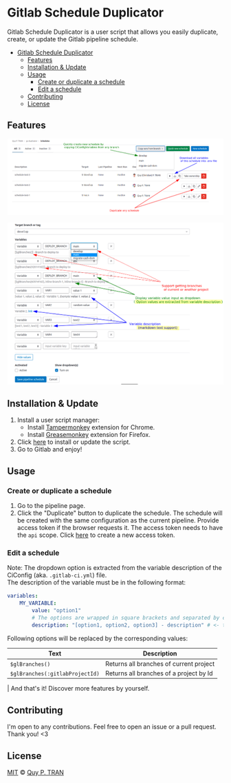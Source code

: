 # Gitlab Schedule Duplicator

Gitlab Schedule Duplicator is a user script that allows you easily duplicate, create, or update the Gitlab pipeline schedule.

- [Gitlab Schedule Duplicator](#gitlab-schedule-duplicator)
	- [Features](#features)
	- [Installation \& Update](#installation--update)
	- [Usage](#usage)
		- [Create or duplicate a schedule](#create-or-duplicate-a-schedule)
		- [Edit a schedule](#edit-a-schedule)
	- [Contributing](#contributing)
	- [License](#license)

## Features

![feature 1](imgs/feature-1.png)

![feature 2](imgs/feature-2.png)

## Installation & Update

1. Install a user script manager:
	- Install [Tampermonkey](https://chrome.google.com/webstore/detail/tampermonkey/dhdgffkkebhmkfjojejmpbldmpobfkfo) extension for Chrome.
	- Install [Greasemonkey](https://addons.mozilla.org/en-US/firefox/addon/greasemonkey/) extension for Firefox.
2. Click [here](https://gitlab.com/tranphuquy19/gs-duplicator/-/raw/main/dist/gs-duplicator.user.min.js) to install or update the script.
3. Go to Gitlab and enjoy!

## Usage

### Create or duplicate a schedule

1. Go to the pipeline page.
2. Click the "Duplicate" button to duplicate the schedule. The schedule will be created with the same configuration as the current pipeline. Provide access token if the browser requests it. The access token needs to have the `api` scope. Click [here](https://gitlab.com/-/profile/personal_access_tokens) to create a new access token.

### Edit a schedule

Note: The dropdown option is extracted from the variable description of the CiConfig (aka. `.gitlab-ci.yml`) file.
<br>
The description of the variable must be in the following format:

```yaml
variables:
	MY_VARIABLE:
		value: "option1"
		# The options are wrapped in square brackets and separated by commas (,). Must be at the beginning of the line.
		description: "[option1, option2, option3] - description" # <- this is the description
```

Following options will be replaced by the corresponding values:

| Text                            | Description                             |
|---------------------------------|-----------------------------------------|
| `$glBranches()`                 | Returns all branches of current project |
| `$glBranches(:gitlabProjectId)` | Returns all branches of a project by Id |

| And that's it! Discover more features by yourself.

## Contributing

I'm open to any contributions. Feel free to open an issue or a pull request. Thank you! <3

## License

[MIT](LICENSE) © [Quy P. TRAN](https://github.com/tranphuquy19)
